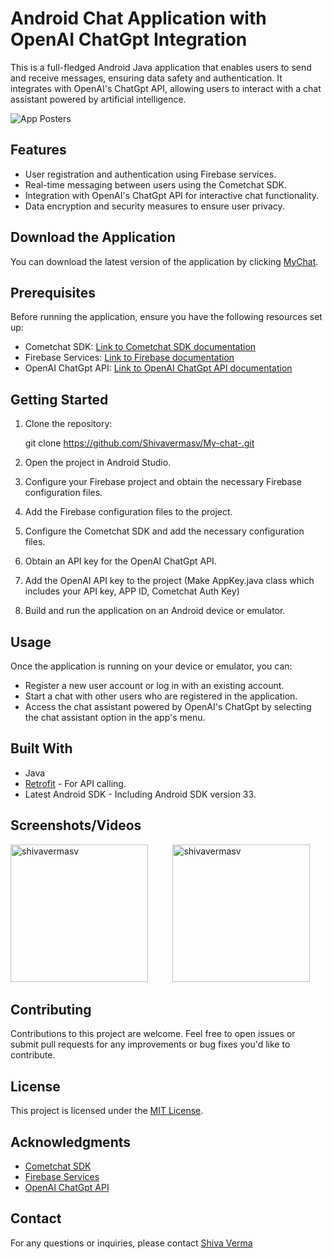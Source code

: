 # Android Chat Application with OpenAI ChatGpt Integration

This is a full-fledged Android Java application that enables users to send and receive messages, ensuring data safety and authentication. It integrates with OpenAI's ChatGpt API, allowing users to interact with a chat assistant powered by artificial intelligence.

![App Posters](https://github.com/Shivavermasv/My-chat-/assets/93510372/3e536e57-a399-4602-acd7-8f2a2262c3ea)

## Features

- User registration and authentication using Firebase services.
- Real-time messaging between users using the Cometchat SDK.
- Integration with OpenAI's ChatGpt API for interactive chat functionality.
- Data encryption and security measures to ensure user privacy.

## Download the Application

You can download the latest version of the application by clicking [MyChat](https://drive.google.com/drive/folders/1avdGMYlYSc0oTBx-_JDm4i81dpzAeLzQ?usp=drive_link).


## Prerequisites

Before running the application, ensure you have the following resources set up:

- Cometchat SDK: [Link to Cometchat SDK documentation](https://www.cometchat.com/docs/android-chat-sdk/overview)
- Firebase Services: [Link to Firebase documentation](https://firebase.google.com/docs)
- OpenAI ChatGpt API: [Link to OpenAI ChatGpt API documentation](https://platform.openai.com/docs/introduction)

## Getting Started

1. Clone the repository:

   git clone https://github.com/Shivavermasv/My-chat-.git

2. Open the project in Android Studio.

3. Configure your Firebase project and obtain the necessary Firebase configuration files.

4. Add the Firebase configuration files to the project.

5. Configure the Cometchat SDK and add the necessary configuration files.

6. Obtain an API key for the OpenAI ChatGpt API.

7. Add the OpenAI API key to the project (Make AppKey.java class which includes your API key, APP ID, Cometchat Auth Key)

8. Build and run the application on an Android device or emulator.

## Usage

Once the application is running on your device or emulator, you can:

- Register a new user account or log in with an existing account.
- Start a chat with other users who are registered in the application.
- Access the chat assistant powered by OpenAI's ChatGpt by selecting the chat assistant option in the app's menu.

## Built With
- Java 
- [Retrofit](https://square.github.io/retrofit/) - For API calling.
- Latest Android SDK - Including Android SDK version 33.

## Screenshots/Videos

<p align="left">
  <img src="https://github.com/Shivavermasv/My-chat-/assets/93510372/ae0f60d7-0a4e-4487-92f6-79bcdb98d49f" alt="shivavermasv" width="220" />
  &nbsp;&nbsp;&nbsp;&nbsp;&nbsp;&nbsp;&nbsp;&nbsp;
  <img src="https://github.com/Shivavermasv/My-chat-/assets/93510372/84fc2d08-6d29-45e4-8434-4451120e9589" alt="shivavermasv" width="220" />
</p>

## Contributing

Contributions to this project are welcome. Feel free to open issues or submit pull requests for any improvements or bug fixes you'd like to contribute.

## License

This project is licensed under the [MIT License](LICENSE).

## Acknowledgments

- [Cometchat SDK](https://documentation.cometchat.com/docs/android-quick-start)
- [Firebase Services](https://firebase.google.com/docs/android/setup)
- [OpenAI ChatGpt API](https://platform.openai.com/docs/introduction)

## Contact

For any questions or inquiries, please contact [Shiva Verma](shiva.sv3600@gmail.com)
